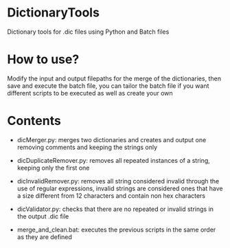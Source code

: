 # DictionaryTools
Dictionary tools for .dic files using Python and Batch files

# How to use?
Modify the input and output filepaths for the merge of the dictionaries, then save and execute the batch file, you can tailor the batch file if you want different scripts to be executed as well as create your own

# Contents

- dicMerger.py: merges two dictionaries and creates and output one removing comments and keeping the strings only

- dicDuplicateRemover.py: removes all repeated instances of a string, keeping only the first one

- dicInvalidRemover.py: removes all string considered invalid through the use of regular expressions, invalid strings are considered ones that have a size different from 12 characters and contain non hex characters

- dicValidator.py: checks that there are no repeated or invalid strings in the output .dic file

- merge_and_clean.bat: executes the previous scripts in the same order as they are defined
